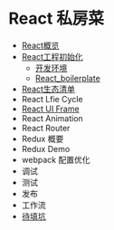 # React 私房菜

* [React概览](reactgai_lan.md)
* [React工程初始化](react_project_init.md)
  * [开发环境](kai_fa_huan_jing.md)
  * [React_boilerplate](react_boilerplate.md)
* [React生态清单](./React_List.md)
* React Lfie Cycle
* [React UI Frame](./reactuiframe.md)
* React Animation
* React Router
* Redux 概要
* Redux Demo
* webpack 配置优化
* 调试
* 测试
* 发布
* 工作流
* [待填坑](keng.md)

